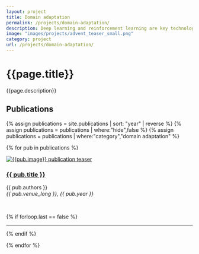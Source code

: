 ```yaml
---
layout: project
title: Domain adaptation
permalink: /projects/domain-adaptation/
description: Deep learning and reinforcement learning are key technologies for autonomous driving. One of the challenges they face is to adapt to conditions which differ from those met during training. To improve systems’ performance in such situations, we explore so-called <em>“domain adaptation”</em> techniques.
image: "images/projects/advent_teaser_small.png"
category: project
url: /projects/domain-adaptation/
---
```




<h1>{{page.title}}</h1> 
<p>{{page.description}}</p>


<h2>Publications</h2>

{% assign publications = site.publications | sort: "year" | reverse %}
{% assign publications = publications | where:"hide",false %}
{% assign publications = publications | where:"category","domain adaptation" %}


{% for pub in publications %}

<div class="pubitem">
  <div class="pubteaser">
    <a href="{{site.url  | append: site.baseurl | append: pub.permalink}}">
      <img src="../../{{ pub.image }}" alt="{{pub.image}} publication teaser"/>
    </a>
  </div>
   <h3><a href="{{site.url  | append: site.baseurl | append: pub.permalink}}">{{ pub.title }}</a></h3>
 <!--  <p class="b">{{ pub.authors }}</p>
  <p class="c">{{ pub.venue_long }}, {{ pub.year }}</p> -->
  <p class="b">{{ pub.authors }}
    <br>
    <em>{{ pub.venue_long }}, {{ pub.year }}</em>
   </p>
</div>

<br>

{% if forloop.last == false %}
<hr>
{% endif %}

{% endfor %} 
